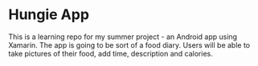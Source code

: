 # Hungie App

This is a learning repo for my summer project - an Android app using Xamarin. 
The app is going to be sort of a food diary. Users will be able to take pictures of their food, add time, description and calories.
